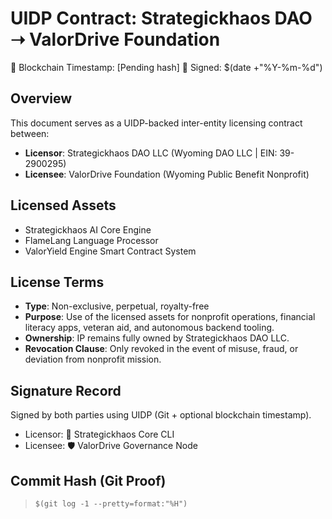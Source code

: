 # UIDP Contract: Strategickhaos DAO ➝ ValorDrive Foundation
📜 Blockchain Timestamp: [Pending hash]
📆 Signed: $(date +"%Y-%m-%d")

## Overview
This document serves as a UIDP-backed inter-entity licensing contract between:
- **Licensor**: Strategickhaos DAO LLC (Wyoming DAO LLC | EIN: 39-2900295)
- **Licensee**: ValorDrive Foundation (Wyoming Public Benefit Nonprofit)

## Licensed Assets
- Strategickhaos AI Core Engine
- FlameLang Language Processor
- ValorYield Engine Smart Contract System

## License Terms
- **Type**: Non-exclusive, perpetual, royalty-free
- **Purpose**: Use of the licensed assets for nonprofit operations, financial literacy apps, veteran aid, and autonomous backend tooling.
- **Ownership**: IP remains fully owned by Strategickhaos DAO LLC.
- **Revocation Clause**: Only revoked in the event of misuse, fraud, or deviation from nonprofit mission.

## Signature Record
Signed by both parties using UIDP (Git + optional blockchain timestamp).

- Licensor: 🧠 Strategickhaos Core CLI
- Licensee: 🛡️ ValorDrive Governance Node

## Commit Hash (Git Proof)
> `$(git log -1 --pretty=format:"%H")`

